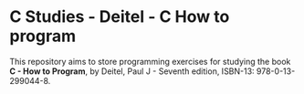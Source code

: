 # C Studies - Deitel - C How to program

This repository aims to store programming exercises for studying the book **C - How to Program**, by Deitel, Paul J - Seventh edition, ISBN-13: 978-0-13-299044-8.
